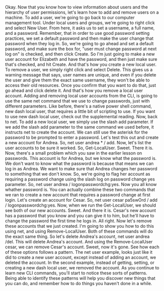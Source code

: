 Okay. Now that you know how to view information about users and the hierarchy of
user permissions, let's learn how to add and remove users on a machine. To add a
user, we're going to go back to our computer management tool. Under local users
and groups, we're going to right click and select New User. From here, it asks
us to set a username, a full name, and a password. Remember, that in order to
use good password setting practices, we set a default password and then make the
user change that password when they log in. So, we're going to go ahead and set
a default password, and make sure the box for, "user must change password at
next log on" is checked, and then click Create. So I'm just going to make a new
user account for Elizabeth and have the password, and then just make sure that's
checked, and hit Create. And that's how you create a new local user. To remove a
user, we simply right click and select Delete. This gives us a warning message
that says, user names are unique, and even if you delete the user and give them
the exact same username, they won't be able to access their old resources. Once
you confirm that you want to do that, just go ahead and click delete it. And
that's how you remove a local user account. Adding and removing local user
accounts from the CLI, is going to use the same net command that we use to
change passwords, just with different parameters. Like before, there's a native
power shell command, new dash local user, that requires a little bit of
scripting to use. If you want to use new dash local user, check out the
supplemental reading. Now, back to net. To add a new local user, we simply use
the slash add parameter. If we add the slash add parameter to the same command
we used before, it instructs net to create the account. We can still use the
asterisk for the password to be prompted to enter a password. Let's test this
out and create a new account for Andrea. So, net user andrea * / add. Now, let's
list the user accounts to be sure it worked. So, Get-LocalUser. Sweet. There it
is. Now, there's a small problem which you saw in the earlier lesson on
passwords. This account is for Andrea, but we know what the password is. We
don't want to know what the password is because that means we can log in as
Andrea. We want to make sure that Andrea changes her password to something that
we don't know. So, we're going to flag her account as requiring a password
change using the slash log on password change yes parameter. So, net user andrea
/ logonpasswordchg:yes. Now you all know whather password is. You can actually
combine these two commands that we ran to create a new account that requires a
password change at first login. Let's create an account for Cesar. So, net user
cesar pa5swOrd / add / logonpasswordchg:yes. Now, when we run the Get-LocalUser,
we should see both of our new accounts. Sweet. And there it is. Cesar's new
account has a password that you know and you can give it to him, but he'll have
to change the password the first time he logs in. All right. Now let's remove
these accounts that we just created. I'm going to show you how to do this using
net, and using Remove-LocalUser. Both of these commands will do the exact same
thing. So let's delete Andrea's account, net user andrea /del. This will delete
Andrea's account. And using the Remove-LocalUser cesar, we can remove Cesar's
account. Sweet, now it's gone. See how each of these options follows a pattern.
The net user example, looks just like it did to create a new user account,
except instead of adding an account, we deleted the account. In the second
example, instead of getting, setting, or creating a new dash local user, we
removed the account. As you continue to learn new CLI commands, you'll start to
notice these sorts of patterns. Being able to identify these patterns will help
you discover new things that you can do, and remember how to do things you
haven't done in a while.